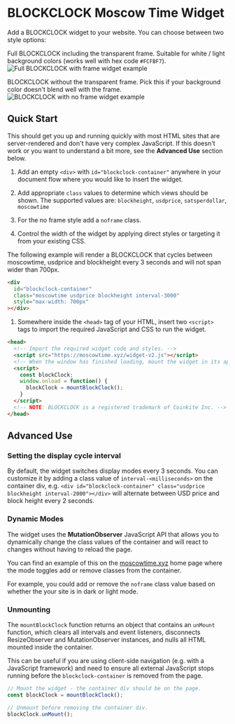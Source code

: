 # BLOCKCLOCK Moscow Time Widget

Add a BLOCKCLOCK widget to your website. You can choose between two style options:

Full BLOCKCLOCK including the transparent frame. Suitable for white / light background colors (works well with hex code `#FCFBF7`).
![Full BLOCKCLOCK with frame widget example](widget-example-with-frame.webp)

BLOCKCLOCK without the transparent frame. Pick this if your background color doesn't blend well with the frame.
![BLOCKCLOCK with no frame widget example](widget-example-no-frame.webp)

## Quick Start

This should get you up and running quickly with most HTML sites that are server-rendered and don't have very complex JavaScript. If this doesn't work or you want to understand a bit more, see the **Advanced Use** section below.

1. Add an empty `<div>` with `id="blockclock-container"` anywhere in your document flow where you would like to insert the widget.

1. Add appropriate `class` values to determine which views should be shown. The supported values are: `blockheight`, `usdprice`, `satsperdollar`, `moscowtime`

1. For the no frame style add a `noframe` class.

1. Control the width of the widget by applying direct styles or targeting it from your existing CSS.

  The following example will render a BLOCKCLOCK that cycles between moscowtime, usdprice and blockheight every 3 seconds and will not span wider than 700px.

  ```html
  <div
    id="blockclock-container"
    class="moscowtime usdprice blockheight interval-3000"
    style="max-width: 700px"
  ></div>
  ```

1. Somewhere inside the `<head>` tag of your HTML, insert two `<script>` tags to import the required JavaScript and CSS to run the widget.

  ```html
  <head>
    <!-- Import the required widget code and styles. -->
    <script src="https://moscowtime.xyz/widget-v2.js"></script>
    <!-- When the window has finished loading, mount the widget in its appropriate place. -->
    <script>
      const blockClock;
      window.onload = function() {
        blockClock = mountBlockClock();
      }
    </script>
    <!-- NOTE: BLOCKCLOCK is a registered trademark of Coinkite Inc. -->
  </head>
  ```

## Advanced Use

### Setting the display cycle interval

By default, the widget switches display modes every 3 seconds. You can customize it by adding a class value of `interval-<milliseconds>` on the container div, e.g. `<div id="blockclock-container" class="usdprice blockheight interval-2000"></div>` will alternate between USD price and block height every 2 seconds.

### Dynamic Modes

The widget uses the **MutationObserver** JavaScript API that allows you to dynamically change the class values of the container and will react to changes without having to reload the page.

You can find an example of this on the [moscowtime.xyz](/) home page where the mode toggles add or remove classes from the container.

For example, you could add or remove the `noframe` class value based on whether the your site is in dark or light mode.

### Unmounting

The `mountBlockClock` function returns an object that contains an `unMount` function, which clears all intervals and event listeners, disconnects ResizeObserver and MutationObserver instances, and nulls all HTML mounted inside the container.

This can be useful if you are using client-side navigation (e.g. with a JavaScript framework) and need to ensure all external JavaScript stops running before the `blockclock-container` is removed from the page.

```javascript
// Mount the widget - the container div should be on the page.
const blockClock = mountBlockClock();

// Unmount before removing the container div.
blockClock.unMount();
```
